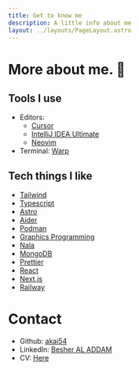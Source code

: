 ```yaml
---
title: Get to know me
description: A little info about me
layout: ../layouts/PageLayout.astro
---
```


# More about me. 👋

## Tools I use

- Editors:
  - [Cursor](https://www.cursor.com/)
  - [IntelliJ IDEA Ultimate](https://www.jetbrains.com/idea/)
  - [Neovim](https://neovim.io/)
- Terminal: [Warp](https://www.warp.dev/)

## Tech things I like

- [Tailwind](https://tailwindcss.com/)
- [Typescript](https://www.typescriptlang.org/)
- [Astro](https://astro.build)
- [Aider](https://aider.chat/)
- [Podman](https://podman.io/)
- [Graphics Programming](https://learnopengl.com/)
- [Nala](https://gitlab.com/volian/nala)
- [MongoDB](https://www.mongodb.com)
- [Prettier](https://prettier.io/)
- [React](https://react.dev/)
- [Next.js](https://nextjs.org/)
- [Railway](https://railway.app/)

# Contact

- Github: [akai54](https://github.com/akai54)
- LinkedIn: [Besher AL ADDAM](https://www.linkedin.com/in/besher-al-addam/)
- CV: [Here](https://beshoux.neocities.org/cv_besher.pdf)
